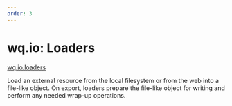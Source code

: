 ```yaml
---
order: 3
---
```


wq.io: Loaders
==============
[wq.io.loaders]

Load an external resource from the local filesystem or from the web into a file-like object.  On export, loaders prepare the file-like object for writing and perform any needed wrap-up operations.

[wq.io.loaders]: https://github.com/wq/wq.io/blob/master/loaders.py
